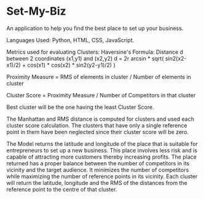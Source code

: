 # Set-My-Biz
An application to help you find the best place to set up your business.

Languages Used: Python, HTML, CSS, JavaScript.

Metrics used for evaluating Clusters:
Haversine's Formula: Distance d between 2 coordinates (x1,y1) and (x2,y2) 
d = 2r arcsin * sqrt( sin2(x2-x1)/2) + cos(x1) * cos(x2) * sin2(y2-y1)/2) )

Proximity Measure = RMS of elements in cluster / Number of elements in cluster

Cluster Score = Proximity Measure / Number of Competitors in that cluster

Best cluster will be the one having the least Cluster Score.

The Manhattan and RMS distance is computed for clusters and used each cluster score calculation. The clusters that have only a single reference point in them have been neglected since their cluster score will be zero.

The Model returns the latitude and longitude of the place that is suitable for entrepreneurs to set up a new business. This place involves less risk and is capable of attracting more customers thereby increasing profits. The place returned has a proper balance between the number of competitors in its vicinity and the target audience. It minimizes the number of competitors while maximizing the number of reference points in its vicinity. Each cluster will return the latitude, longitude and the RMS of the distances from the reference point to the centre of that cluster. 
